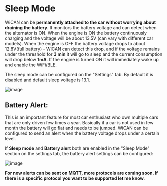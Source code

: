 # Sleep Mode

WiCAN can be **permanently attached to the car without worrying about draining the battery**. It monitors the battery voltage and can detect when the alternator is ON. When the engine is ON the battery continuously charging and the voltage will be about 13.5V (can vary with different car models). When the engine is OFF the battery voltage drops to about 12.8V(full battery) -  WiCAN can detect this drop, and if the voltage remains under the threshold for **3 min** it will go to sleep and the current consumption will drop below **1mA**. If the engine is turned ON it will immediately wake up and enable the WiFi/BLE.

The sleep mode can be configured on the "Settings" tab. By default it is disabled and default sleep voltage is 13.1.

![image](/config/sleep-mode.png)

## Battery Alert:

This is an important feature for most car enthusiast who own multiple cars that are only driven few times a year.  Basically if a car is not used in few month the battery will go flat and needs to be jumped. WiCAN can be configured to send an alert when the battery voltage drops under a certain level.

If **Sleep mode** and **Battery alert** both are enabled in the "Sleep Mode" section on the settings tab, the battery alert settings can be configured:

![image](/config/battery-alert.png)

**For now alerts can be sent on MQTT, more protocols are coming soon. If there is a specific protocol you want to be supported let me know.**



